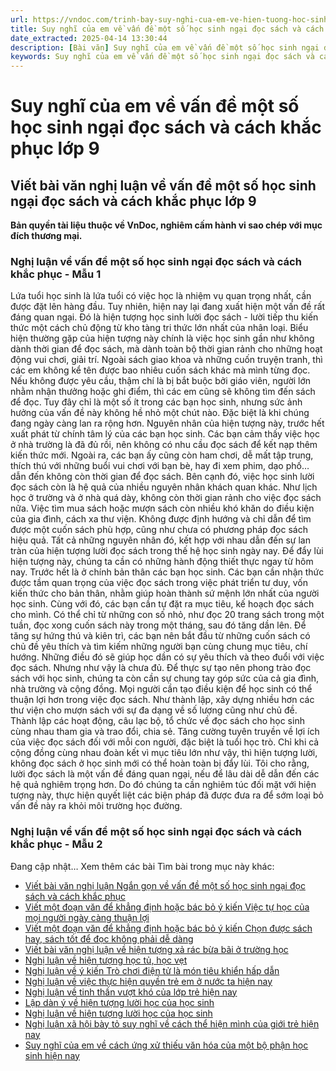 ```yaml
---
url: https://vndoc.com/trinh-bay-suy-nghi-cua-em-ve-hien-tuong-hoc-sinh-rat-it-doc-sach-tho-o-voi-sach-162100
title: Suy nghĩ của em về vấn đề một số học sinh ngại đọc sách và cách khắc phục lớp 9 - VnDoc.com
date_extracted: 2025-04-14 13:30:44
description: [Bài văn] Suy nghĩ của em về vấn đề một số học sinh ngại đọc sách và cách khắc phục: do VnDoc biện soạn, nhằm giúp các em HS có thêm tài liệu tham khảo và có những ý tưởng đa dạng khi thực hành kĩ năng Viết ở lớp 9.
keywords: Suy nghĩ của em về vấn đề một số học sinh ngại đọc sách và cách khắc phục lớp 9,Nghị luận về vấn đề một số học sinh ngại đọc sách và cách khắc phục,Nghị luận về một vấn đề cần giải quyết,Viết bài văn nghị luận xã hội về một vấn đề cần giải quyết,bài văn nghị luận về vấn đề một số học sinh ngại đọc sách và cách khắc phục
---
```


# Suy nghĩ của em về vấn đề một số học sinh ngại đọc sách và cách khắc phục lớp 9
## **Viết bài văn nghị luận về vấn đề một số học sinh ngại đọc sách và cách khắc phục lớp 9**
**Bản quyền tài liệu thuộc về VnDoc, nghiêm cấm hành vi sao chép với mục đích thương mại.**
### Nghị luận về vấn đề một số học sinh ngại đọc  sách và cách khắc phục - Mẫu 1
Lứa tuổi học sinh là lứa tuổi có việc học là nhiệm vụ quan trọng nhất, cần được đặt lên hàng đầu. Tuy nhiên, hiện nay lại đang xuất hiện một vấn đề rất đáng quan ngại. Đó là hiện tượng học sinh lười đọc  sách \- lười tiếp thu kiến thức một cách chủ động từ kho tàng tri thức lớn nhất của nhân loại.
Biểu hiện thường gặp của hiện tượng này chính là việc học sinh gần như không dành thời gian để đọc sách, mà dành toàn bộ thời gian rảnh cho những hoạt động vui chơi, giải trí. Ngoài sách giao khoa và những cuốn truyện tranh, thì các em không kể tên được bao nhiêu cuốn sách khác mà mình từng đọc. Nếu không được yêu cầu, thậm chí là bị bắt buộc bởi giáo viên, người lớn nhằm nhận thưởng hoặc ghi điểm, thì các em cũng sẽ không tìm đến sách để đọc. Tuy đây chỉ là một số ít trong các bạn học sinh, nhưng sức ảnh hưởng của vấn đề này không hề nhỏ một chút nào. Đặc biệt là khi chúng đang ngày càng lan ra rộng hơn.
Nguyên nhân của hiện tượng này, trước hết xuất phát từ chính tâm lý của các bạn học sinh. Các bạn cảm thấy việc học ở nhà trường là đã đủ rồi, nên không có nhu cầu đọc sách để kết nạp thêm kiến thức mới. Ngoài ra, các bạn ấy cũng còn ham chơi, dễ mất tập trung, thích thú với những buổi vui chơi với bạn bè, hay đi xem phim, dạo phố… dẫn đến không còn thời gian để đọc sách. Bên cạnh đó, việc học sinh lười đọc sách còn là hệ quả của nhiều nguyên nhân khách quan khác. Như lịch học ở trường và ở nhà quá dày, không còn thời gian rảnh cho việc đọc sách nữa. Việc tìm mua sách hoặc mượn sách còn nhiều khó khăn do điều kiện của gia đình, cách xa thư viện. Không được định hướng và chỉ dẫn để tìm được một cuốn sách phù hợp, cũng như chưa có phương pháp đọc sách hiệu quả. Tất cả những nguyên nhân đó, kết hợp với nhau dẫn đến sự lan tràn của hiện tượng lười đọc sách trong thế hệ học sinh ngày nay.
Để đẩy lùi hiện tượng này, chúng ta cần có những hành động thiết thực ngay từ hôm nay. Trước hết là ở chính bản thân các bạn học sinh. Các bạn cần nhận thức được tầm quan trọng của việc đọc sách trong việc phát triển tư duy, vốn kiến thức cho bản thân, nhằm giúp hoàn thành sứ mệnh lớn nhất của người học sinh. Cùng với đó, các bạn cần tự đặt ra mục tiêu, kế hoạch đọc sách cho mình. Có thể chỉ từ những con số nhỏ, như đọc 20 trang sách trong một tuần, đọc xong cuốn sách này trong một tháng, sau đó tăng dần lên. Để tăng sự hứng thú và kiên trì, các bạn nên bắt đầu từ những cuốn sách có chủ đề yêu thích và tìm kiếm những người bạn cùng chung mục tiêu, chí hướng. Những điều đó sẽ giúp học dần có sự yêu thích và theo đuổi với việc đọc  sách. Nhưng như vậy là chưa đủ. Để thực sự tạo nên phong trào đọc sách với học sinh, chúng ta còn cần sự chung tay góp sức của cả gia đình, nhà trường và cộng đồng. Mọi người cần tạo điều kiện để học sinh có thể thuận lợi hơn trong việc đọc sách. Như thành lập, xây dựng nhiều hơn các thư viện cho mượn sách với sự đa dạng về số lượng cũng như chủ đề. Thành lập các hoạt động, câu lạc bộ, tổ chức về đọc sách cho học sinh cùng nhau tham gia và trao đổi, chia sẻ. Tăng cường tuyên truyền về lợi ích của việc đọc sách đối với mỗi con người, đặc biệt là tuổi học trò. Chỉ khi cả cộng đồng cùng nhau đoàn kết vì mục tiêu lớn như vậy, thì hiện tượng lười, không đọc sách ở học sinh mới có thể hoàn toàn bị đẩy lùi.
Tôi cho rằng, lười đọc sách là một vấn đề đáng quan ngại, nếu để lâu dài dễ dẫn đến các hệ quả nghiêm trọng hơn. Do đó chúng ta cần nghiêm túc đối mặt với hiện tượng này, thực hiện quyết liệt các biện pháp đã được đưa ra để sớm loại bỏ vấn đề này ra khỏi môi trường học đường.
### Nghị luận về vấn đề một số học sinh ngại đọc  sách và cách khắc phục - Mẫu 2
Đang cập nhật…
Xem thêm các bài Tìm bài trong mục này khác:
  * [Viết bài văn nghị luận Ngắn gọn về vấn đề một số học sinh ngại đọc sách và cách khắc phục](</suy-nghi-cua-em-ve-van-de-mot-so-hoc-sinh-ngai-doc-sach-va-cach-khac-phuc-lop-9-ngan-gon-326548>)
  * [Viết một đoạn văn để khẳng định hoặc bác bỏ ý kiến Việc tự học của mọi người ngày càng thuận lợi](</viet-mot-doan-van-de-khang-dinh-hoac-bac-bo-y-kien-viec-tu-hoc-cua-moi-nguoi-ngay-cang-thuan-loi-lop-9-326554>)
  * [Viết một đoạn văn để khẳng định hoặc bác bỏ ý kiến Chọn được sách hay, sách tốt để đọc không phải dễ dàng](</viet-mot-doan-van-de-khang-dinh-hoac-bac-bo-y-kien-chon-duoc-sach-hay-sach-tot-de-doc-khong-phai-de-dang-lop-9-326555>)
  * [Viết bài văn nghị luận về hiện tượng xả rác bừa bãi ở trường học](</nghi-luan-ve-tinh-trang-xa-rac-bua-bai-cua-hoc-sinh-o-truong-lop-ngay-nay-164608>)
  * [Nghị luận về hiện tượng học tủ, học vẹt](</viet-doan-van-nghi-luan-ve-hien-tuong-hoc-tu-hoc-vet-205789>)
  * [Nghị luận về ý kiến Trò chơi điện tử là món tiêu khiển hấp dẫn](</tro-choi-dien-tu-la-mon-tieu-khien-hap-dan-162716>)
  * [Nghị luận về việc thực hiện quyền trẻ em ở nước ta hiện nay](</nghi-luan-ve-viec-thuc-hien-quyen-tre-em-o-nuoc-ta-hien-nay-206302>)
  * [Nghị luận về tinh thần vượt khó của lớp trẻ hiện nay](</lap-dan-y-trinh-bay-suy-nghi-cua-em-ve-tinh-than-vuot-kho-cua-lop-tre-hien-nay-154041>)
  * [Lập dàn ý về hiện tượng lười học của học sinh](</lap-dan-y-ve-hien-tuong-luoi-hoc-cua-hoc-sinh-lop-9-330586>)
  * [Nghị luận về hiện tượng lười học của học sinh](</nghi-luan-ve-hien-tuong-luoi-hoc-cua-hoc-sinh-171252>)
  * [Nghị luận xã hội bày tỏ suy nghĩ về cách thể hiện mình của giới trẻ hiện nay](</nghi-luan-xa-hoi-bay-to-suy-nghi-ve-cach-the-hien-minh-cua-gioi-tre-hien-nay-164613>)
  * [Suy nghĩ của em về cách ứng xử thiếu văn hóa của một bộ phận học sinh hiện nay](</suy-nghi-cua-em-ve-cach-ung-xu-thieu-van-hoa-cua-mot-bo-phan-hoc-sinh-hien-nay-163838>)

